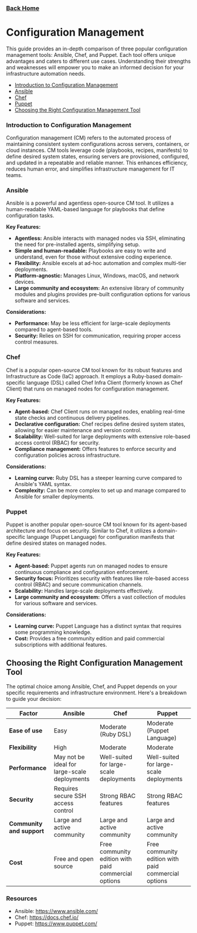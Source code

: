 ### [Back Home](../README.md)
# Configuration Management

This guide provides an in-depth comparison of three popular configuration management tools: Ansible, Chef, and Puppet. Each tool offers unique advantages and caters to different use cases. Understanding their strengths and weaknesses will empower you to make an informed decision for your infrastructure automation needs.

- [Introduction to Configuration Management 
](#introduction-to-configuration-management)
- [Ansible](#ansible)
- [Chef](#chef)
- [Puppet](#puppet)
- [Choosing the Right Configuration Management Tool](#choosing-the-right-configuration-management-tool)

### Introduction to Configuration Management 

Configuration management (CM) refers to the automated process of maintaining consistent system configurations across servers, containers, or cloud instances. CM tools leverage code (playbooks, recipes, manifests) to define desired system states, ensuring servers are provisioned, configured, and updated in a repeatable and reliable manner. This enhances efficiency, reduces human error, and simplifies infrastructure management for IT teams.

### Ansible

Ansible is a powerful and agentless open-source CM tool. It utilizes a human-readable YAML-based language for playbooks that define configuration tasks. 

**Key Features:**

* **Agentless:** Ansible interacts with managed nodes via SSH, eliminating the need for pre-installed agents, simplifying setup.
* **Simple and human-readable:** Playbooks are easy to write and understand, even for those without extensive coding experience.
* **Flexibility:** Ansible excels at ad-hoc automation and complex multi-tier deployments.
* **Platform-agnostic:** Manages Linux, Windows, macOS, and network devices.
* **Large community and ecosystem:** An extensive library of community modules and plugins provides pre-built configuration options for various software and services.

**Considerations:**

* **Performance:** May be less efficient for large-scale deployments compared to agent-based tools.
* **Security:** Relies on SSH for communication, requiring proper access control measures.


### Chef

Chef is a popular open-source CM tool known for its robust features and Infrastructure as Code (IaC) approach. It employs a Ruby-based domain-specific language (DSL) called Chef Infra Client (formerly known as Chef Client) that runs on managed nodes for configuration management.

**Key Features:**

* **Agent-based:** Chef Client runs on managed nodes, enabling real-time state checks and continuous delivery pipelines.
* **Declarative configuration:** Chef recipes define desired system states, allowing for easier maintenance and version control.
* **Scalability:** Well-suited for large deployments with extensive role-based access control (RBAC) for security.
* **Compliance management:** Offers features to enforce security and configuration policies across infrastructure.

**Considerations:**

* **Learning curve:** Ruby DSL has a steeper learning curve compared to Ansible's YAML syntax.
* **Complexity:** Can be more complex to set up and manage compared to Ansible for smaller deployments.


### Puppet

Puppet is another popular open-source CM tool known for its agent-based architecture and focus on security. Similar to Chef, it utilizes a domain-specific language (Puppet Language) for configuration manifests that define desired states on managed nodes.

**Key Features:**

* **Agent-based:** Puppet agents run on managed nodes to ensure continuous compliance and configuration enforcement.
* **Security focus:** Prioritizes security with features like role-based access control (RBAC) and secure communication channels.
* **Scalability:** Handles large-scale deployments effectively.
* **Large community and ecosystem:** Offers a vast collection of modules for various software and services.

**Considerations:**

* **Learning curve:** Puppet Language has a distinct syntax that requires some programming knowledge.
* **Cost:** Provides a free community edition and paid commercial subscriptions with additional features.


## Choosing the Right Configuration Management Tool

The optimal choice among Ansible, Chef, and Puppet depends on your specific requirements and infrastructure environment. Here's a breakdown to guide your decision:

| Factor                 | Ansible          | Chef                 | Puppet           |
|------------------------|-------------------|---------------------|------------------|
| **Ease of use**         | Easy              | Moderate (Ruby DSL) | Moderate (Puppet Language) |
| **Flexibility**        | High               | Moderate             | Moderate           |
| **Performance**         | May not be ideal for large-scale deployments | Well-suited for large-scale deployments | Well-suited for large-scale deployments |
| **Security**            | Requires secure SSH access control | Strong RBAC features | Strong RBAC features |
| **Community and support** | Large and active community | Large and active community | Large and active community |
| **Cost**                | Free and open source | Free community edition with paid commercial options | Free community edition with paid commercial options |

### Resources
- Ansible: https://www.ansible.com/
- Chef: https://docs.chef.io/
- Puppet: https://www.puppet.com/